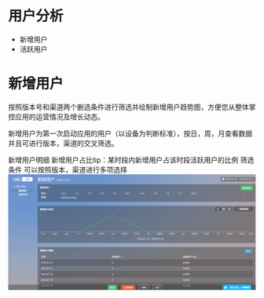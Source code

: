 # 用户分析
* 新增用户
* 活跃用户

# 新增用户

按照版本号和渠道两个删选条件进行筛选并绘制新增用户趋势图，方便您从整体掌控应用的运营情况及增长动态。

新增用户为第一次启动应用的用户（以设备为判断标准），按日，周，月查看数据并且可进行版本，渠道的交叉筛选。

新增用户明细
新增用户占比tip：某时段内新增用户占该时段活跃用户的比例
筛选条件
可以按照版本，渠道进行多项选择
![](1111.png)

